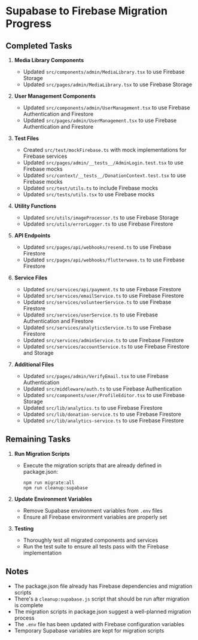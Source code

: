 # Supabase to Firebase Migration Progress

## Completed Tasks

1. **Media Library Components**
   - Updated `src/components/admin/MediaLibrary.tsx` to use Firebase Storage
   - Updated `src/pages/admin/MediaLibrary.tsx` to use Firebase Storage

2. **User Management Components**
   - Updated `src/components/admin/UserManagement.tsx` to use Firebase Authentication and Firestore
   - Updated `src/pages/admin/UserManagement.tsx` to use Firebase Authentication and Firestore

3. **Test Files**
   - Created `src/test/mockFirebase.ts` with mock implementations for Firebase services
   - Updated `src/pages/admin/__tests__/AdminLogin.test.tsx` to use Firebase mocks
   - Updated `src/context/__tests__/DonationContext.test.tsx` to use Firebase mocks
   - Updated `src/test/utils.ts` to include Firebase mocks
   - Updated `src/tests/utils.tsx` to use Firebase mocks

4. **Utility Functions**
   - Updated `src/utils/imageProcessor.ts` to use Firebase Storage
   - Updated `src/utils/errorLogger.ts` to use Firebase Firestore

5. **API Endpoints**
   - Updated `src/pages/api/webhooks/resend.ts` to use Firebase Firestore
   - Updated `src/pages/api/webhooks/flutterwave.ts` to use Firebase Firestore

6. **Service Files**
   - Updated `src/services/api/payment.ts` to use Firebase Firestore
   - Updated `src/services/emailService.ts` to use Firebase Firestore
   - Updated `src/services/volunteerService.ts` to use Firebase Firestore
   - Updated `src/services/userService.ts` to use Firebase Authentication and Firestore
   - Updated `src/services/analyticsService.ts` to use Firebase Firestore
   - Updated `src/services/adminService.ts` to use Firebase Firestore
   - Updated `src/services/accountService.ts` to use Firebase Firestore and Storage

7. **Additional Files**
   - Updated `src/pages/admin/VerifyEmail.tsx` to use Firebase Authentication
   - Updated `src/middleware/auth.ts` to use Firebase Authentication
   - Updated `src/components/user/ProfileEditor.tsx` to use Firebase Storage
   - Updated `src/lib/analytics.ts` to use Firebase Firestore
   - Updated `src/lib/donation-service.ts` to use Firebase Firestore
   - Updated `src/lib/analytics-service.ts` to use Firebase Firestore

## Remaining Tasks

1. **Run Migration Scripts**
   - Execute the migration scripts that are already defined in package.json:
     ```
     npm run migrate:all
     npm run cleanup:supabase
     ```

2. **Update Environment Variables**
   - Remove Supabase environment variables from `.env` files
   - Ensure all Firebase environment variables are properly set

3. **Testing**
   - Thoroughly test all migrated components and services
   - Run the test suite to ensure all tests pass with the Firebase implementation

## Notes

- The package.json file already has Firebase dependencies and migration scripts
- There's a `cleanup:supabase.js` script that should be run after migration is complete
- The migration scripts in package.json suggest a well-planned migration process
- The `.env` file has been updated with Firebase configuration variables
- Temporary Supabase variables are kept for migration scripts 